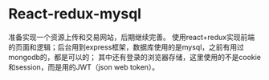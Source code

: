 # React-redux-mysql
    
    
   准备实现一个资源上传和交易网站，后期继续完善。
   使用react+redux实现前端的页面和逻辑；后台用到express框架，数据库使用的是mysql，之前有用过mongodb的，都是可以的；
   其中还有登录的浏览器存储，这里使用的不是cookie和session，而是用的JWT（json web token）。
